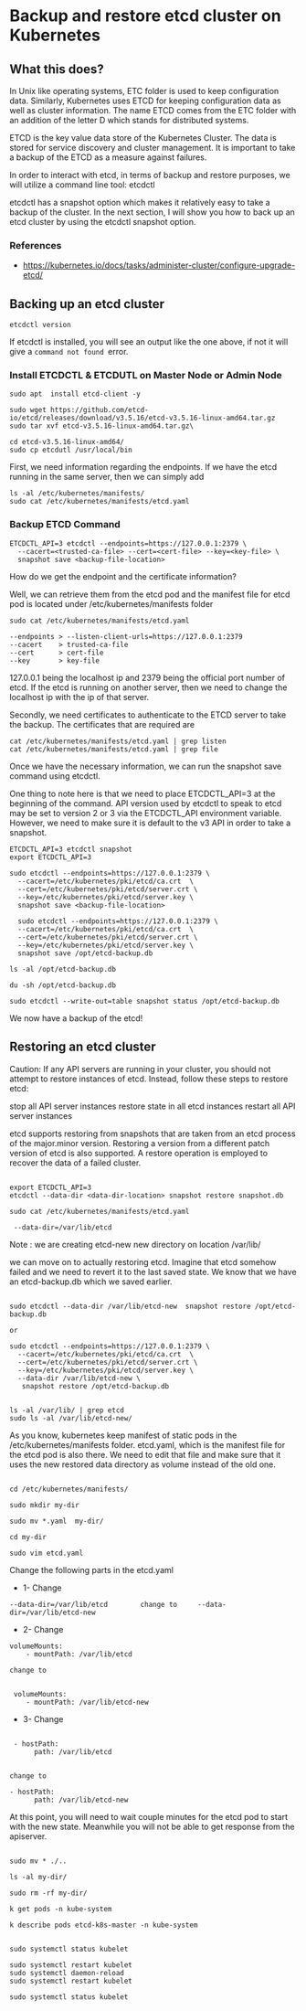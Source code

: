 # Backup and restore etcd cluster on Kubernetes


## What this does?
In Unix like operating systems, ETC folder is used to keep configuration data. Similarly, Kubernetes uses ETCD for keeping configuration data as well as cluster information. The name ETCD comes from the ETC folder with an addition of the letter D which stands for distributed systems.

ETCD is the key value data store of the Kubernetes Cluster. The data is stored for service discovery and cluster management. It is important to take a backup of the ETCD as a measure against failures.

In order to interact with etcd, in terms of backup and restore purposes, we will utilize a command line tool: etcdctl

etcdctl has a snapshot option which makes it relatively easy to take a backup of the cluster. In the next section, I will show you how to back up an etcd cluster by using the etcdctl snapshot option.

### References
- https://kubernetes.io/docs/tasks/administer-cluster/configure-upgrade-etcd/


## Backing up an etcd cluster
```
etcdctl version

```

If etcdctl is installed, you will see an output like the one above, if not it will give a `command not found `error.

### Install ETCDCTL & ETCDUTL on Master Node or Admin Node
```
sudo apt  install etcd-client -y

sudo wget https://github.com/etcd-io/etcd/releases/download/v3.5.16/etcd-v3.5.16-linux-amd64.tar.gz
sudo tar xvf etcd-v3.5.16-linux-amd64.tar.gz\

cd etcd-v3.5.16-linux-amd64/
sudo cp etcdutl /usr/local/bin
```

First, we need information regarding the endpoints. If we have the etcd running in the same server, then we can simply add

```
ls -al /etc/kubernetes/manifests/
sudo cat /etc/kubernetes/manifests/etcd.yaml

```


### Backup ETCD Command

```
ETCDCTL_API=3 etcdctl --endpoints=https://127.0.0.1:2379 \
  --cacert=<trusted-ca-file> --cert=<cert-file> --key=<key-file> \
  snapshot save <backup-file-location>

```

How do we get the endpoint and the certificate information?

Well, we can retrieve them from the etcd pod and the manifest file for etcd pod is located under /etc/kubernetes/manifests folder

```
sudo cat /etc/kubernetes/manifests/etcd.yaml

--endpoints > --listen-client-urls=https://127.0.0.1:2379
--cacert    > trusted-ca-file
--cert      > cert-file
--key       > key-file

```

127.0.0.1 being the localhost ip and 2379 being the official port number of etcd. If the etcd is running on another server, then we need to change the localhost ip with the ip of that server.

Secondly, we need certificates to authenticate to the ETCD server to take the backup. The certificates that are required are

```
cat /etc/kubernetes/manifests/etcd.yaml | grep listen
cat /etc/kubernetes/manifests/etcd.yaml | grep file

```

Once we have the necessary information, we can run the snapshot save command using etcdctl.

One thing to note here is that we need to place ETCDCTL_API=3 at the beginning of the command. API version used by etcdctl to speak to etcd may be set to version 2 or 3 via the ETCDCTL_API environment variable. However, we need to make sure it is default to the v3 API in order to take a snapshot.


```
ETCDCTL_API=3 etcdctl snapshot
export ETCDCTL_API=3

```

```
sudo etcdctl --endpoints=https://127.0.0.1:2379 \
  --cacert=/etc/kubernetes/pki/etcd/ca.crt  \
  --cert=/etc/kubernetes/pki/etcd/server.crt \
  --key=/etc/kubernetes/pki/etcd/server.key \
  snapshot save <backup-file-location>

  sudo etcdctl --endpoints=https://127.0.0.1:2379 \
  --cacert=/etc/kubernetes/pki/etcd/ca.crt  \
  --cert=/etc/kubernetes/pki/etcd/server.crt \
  --key=/etc/kubernetes/pki/etcd/server.key \
  snapshot save /opt/etcd-backup.db

```

```
ls -al /opt/etcd-backup.db

du -sh /opt/etcd-backup.db

sudo etcdctl --write-out=table snapshot status /opt/etcd-backup.db

```

We now have a backup of the etcd!

## Restoring an etcd cluster

Caution:
If any API servers are running in your cluster, you should not attempt to restore instances of etcd. Instead, follow these steps to restore etcd:

stop all API server instances
restore state in all etcd instances
restart all API server instances

etcd supports restoring from snapshots that are taken from an etcd process of the major.minor version. Restoring a version from a different patch version of etcd is also supported. A restore operation is employed to recover the data of a failed cluster.

```

export ETCDCTL_API=3
etcdctl --data-dir <data-dir-location> snapshot restore snapshot.db

sudo cat /etc/kubernetes/manifests/etcd.yaml

 --data-dir=/var/lib/etcd

```

Note : we are creating etcd-new new directory on location /var/lib/

we can move on to actually restoring etcd. Imagine that etcd somehow failed and we need to revert it to the last saved state. We know that we have an etcd-backup.db which we saved earlier.

```

sudo etcdctl --data-dir /var/lib/etcd-new  snapshot restore /opt/etcd-backup.db

or 

sudo etcdctl --endpoints=https://127.0.0.1:2379 \
  --cacert=/etc/kubernetes/pki/etcd/ca.crt  \
  --cert=/etc/kubernetes/pki/etcd/server.crt \
  --key=/etc/kubernetes/pki/etcd/server.key \
  --data-dir /var/lib/etcd-new \
   snapshot restore /opt/etcd-backup.db

```

```

ls -al /var/lib/ | grep etcd
sudo ls -al /var/lib/etcd-new/

```

As you know, kubernetes keep manifest of static pods in the /etc/kubernetes/manifests folder. etcd.yaml, which is the manifest file for the etcd pod is also there. We need to edit that file and make sure that it uses the new restored data directory as volume instead of the old one.

```

cd /etc/kubernetes/manifests/

sudo mkdir my-dir

sudo mv *.yaml  my-dir/

cd my-dir

sudo vim etcd.yaml

```

Change the following parts in the etcd.yaml

- 1- Change

```
--data-dir=/var/lib/etcd        change to     --data-dir=/var/lib/etcd-new

```
- 2- Change

```
volumeMounts:
    - mountPath: /var/lib/etcd

change to  


 volumeMounts:
    - mountPath: /var/lib/etcd-new

```

- 3- Change

```

 - hostPath:
      path: /var/lib/etcd


change to  

- hostPath:
      path: /var/lib/etcd-new

```

At this point, you will need to wait couple minutes for the etcd pod to start with the new state. Meanwhile you will not be able to get response from the apiserver.

```

sudo mv * ./..

ls -al my-dir/

sudo rm -rf my-dir/

k get pods -n kube-system

k describe pods etcd-k8s-master -n kube-system

```


```

sudo systemctl status kubelet 

sudo systemctl restart kubelet 
sudo systemctl daemon-reload
sudo systemctl restart kubelet 

sudo systemctl status kubelet 

```







































